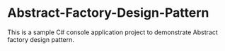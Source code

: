 # Abstract-Factory-Design-Pattern
This is a sample C# console application project to demonstrate Abstract factory design pattern.
